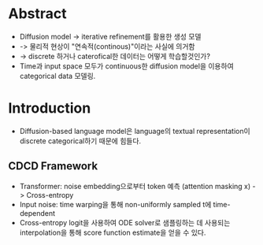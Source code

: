 # Abstract
- Diffusion model -> iterative refinement를 활용한 생성 모델
- -> 물리적 현상이 "연속적(continous)"이라는 사실에 의거함
- -> discrete 하거나 caterofical한 데이터는 어떻게 학습할것인가? 
- Time과 input space 모두가 continuous한 diffusion model을 이용하여 categorical data 모델링.


#  Introduction
- Diffusion-based language model은 language의 textual representation이 discrete categorical하기 때문에 힘들다.

## CDCD Framework
- Transformer: noise embedding으로부터 token 예측 (attention masking x) -> Cross-entropy
- Input noise: time warping을 통해 non-uniformly sampled t에 time-dependent
- Cross-entropy logit을 사용하여 ODE solver로 샘플링하는 데 사용되는 interpolation을 통해 score function estimate을 얻을 수 있다.
